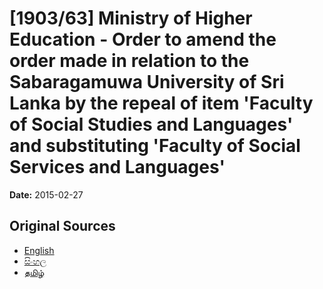 # [1903/63] Ministry of Higher Education - Order to amend the order made in relation to the Sabaragamuwa University of Sri Lanka by the repeal of item 'Faculty of Social Studies and Languages' and substituting 'Faculty of Social Services and Languages'

**Date:** 2015-02-27

## Original Sources

- [English](https://documents.gov.lk/view/extra-gazettes/2015/2/1903-63_E.pdf)
- [සිංහල](https://documents.gov.lk/view/extra-gazettes/2015/2/1903-63_S.pdf)
- [தமிழ்](https://documents.gov.lk/view/extra-gazettes/2015/2/1903-63_T.pdf)

